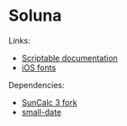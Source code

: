 # Soluna

Links:

- [Scriptable documentation](https://docs.scriptable.app/)
- [iOS fonts](http://iosfonts.com/)

Dependencies:

- [SunCalc 3 fork](https://github.com/Hypnos3/suncalc3)
- [small-date](https://github.com/robinweser/small-date)
